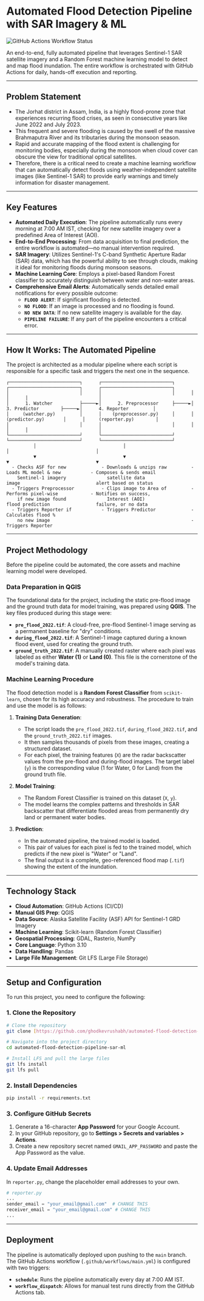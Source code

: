# Automated Flood Detection Pipeline with SAR Imagery & ML

![GitHub Actions Workflow Status](https://img.shields.io/github/actions/workflow/status/ghodkevrushabh/automated-flood-detection-pipeline-ML-and-SAR/main.yml?branch=main&style=for-the-badge)

An end-to-end, fully automated pipeline that leverages Sentinel-1 SAR satellite imagery and a Random Forest machine learning model to detect and map flood inundation. The entire workflow is orchestrated with GitHub Actions for daily, hands-off execution and reporting.

---

## Problem Statement
- The Jorhat district in Assam, India, is a highly flood-prone zone that experiences recurring flood crises, as seen in consecutive years like June 2022 and July 2023.
- This frequent and severe flooding is caused by the swell of the massive Brahmaputra River and its tributaries during the monsoon season.
- Rapid and accurate mapping of the flood extent is challenging for monitoring bodies, especially during the monsoon when cloud cover can obscure the view for traditional optical satellites.
- Therefore, there is a critical need to create a machine learning workflow that can automatically detect floods using weather-independent satellite images (like Sentinel-1 SAR) to provide early warnings and timely information for disaster management.

---

## Key Features

- **Automated Daily Execution**: The pipeline automatically runs every morning at 7:00 AM IST, checking for new satellite imagery over a predefined Area of Interest (AOI).
- **End-to-End Processing**: From data acquisition to final prediction, the entire workflow is automated—no manual intervention required.
- **SAR Imagery**: Utilizes Sentinel-1's C-band Synthetic Aperture Radar (SAR) data, which has the powerful ability to see through clouds, making it ideal for monitoring floods during monsoon seasons.
- **Machine Learning Core**: Employs a pixel-based Random Forest classifier to accurately distinguish between water and non-water areas.
- **Comprehensive Email Alerts**: Automatically sends detailed email notifications for every possible outcome:
  - **`FLOOD ALERT`**: If significant flooding is detected.
  - **`NO FLOOD`**: If an image is processed and no flooding is found.
  - **`NO NEW DATA`**: If no new satellite imagery is available for the day.
  - **`PIPELINE FAILURE`**: If any part of the pipeline encounters a critical error.

---

## How It Works: The Automated Pipeline

The project is architected as a modular pipeline where each script is responsible for a specific task and triggers the next one in the sequence.

```
┌──────────────────────────┐      ┌──────────────────────────┐      ┌──────────────────────────┐      ┌──────────────────────────┐
│                          │      │                          │      │                          │      │                          │
│      1. Watcher          ├─────►│      2. Preprocessor     ├─────►│      3. Predictor        ├─────►│      4. Reporter         │
│     (watcher.py)         │      │    (preprocessor.py)     │      │     (predictor.py)       │      │     (reporter.py)        │
│                          │      │                          │      │                          │      │                          │
└──────────────────────────┘      └──────────────────────────┘      └──────────────────────────┘      └──────────────────────────┘
          │                                │                                │                                │
          ▼                                ▼                                ▼                                ▼
  - Checks ASF for new             - Downloads & unzips raw         - Loads ML model & new           - Composes & sends email
    Sentinel-1 imagery               satellite data                   image                            alert based on status
  - Triggers Preprocessor          - Clips image to Area of         - Performs pixel-wise            - Notifies on success,
    if new image found               Interest (AOI)                   flood prediction                 failure, or no data
  - Triggers Reporter if           - Triggers Predictor             - Calculates flood %
    no new image                                                    - Triggers Reporter
```

---

## Project Methodology

Before the pipeline could be automated, the core assets and machine learning model were developed.

### Data Preparation in QGIS

The foundational data for the project, including the static pre-flood image and the ground truth data for model training, was prepared using **QGIS**. The key files produced during this stage were:
- **`pre_flood_2022.tif`**: A cloud-free, pre-flood Sentinel-1 image serving as a permanent baseline for "dry" conditions.
- **`during_flood_2022.tif`**: A Sentinel-1 image captured during a known flood event, used for creating the ground truth.
- **`ground_truth_2022.tif`**: A manually created raster where each pixel was labeled as either **Water (1)** or **Land (0)**. This file is the cornerstone of the model's training data.

### Machine Learning Procedure

The flood detection model is a **Random Forest Classifier** from `scikit-learn`, chosen for its high accuracy and robustness. The procedure to train and use the model is as follows:

1.  **Training Data Generation**:
    - The script loads the `pre_flood_2022.tif`, `during_flood_2022.tif`, and the `ground_truth_2022.tif` images.
    - It then samples thousands of pixels from these images, creating a structured dataset.
    - For each pixel, the training features (`X`) are the radar backscatter values from the pre-flood and during-flood images. The target label (`y`) is the corresponding value (1 for Water, 0 for Land) from the ground truth file.

2.  **Model Training**:
    - The Random Forest Classifier is trained on this dataset (`X`, `y`).
    - The model learns the complex patterns and thresholds in SAR backscatter that differentiate flooded areas from permanently dry land or permanent water bodies.

3.  **Prediction**:
    - In the automated pipeline, the trained model is loaded.
    - This pair of values for each pixel is fed to the trained model, which predicts if the new pixel is "Water" or "Land".
    - The final output is a complete, geo-referenced flood map (`.tif`) showing the extent of the inundation.

---

## Technology Stack

- **Cloud Automation**: GitHub Actions (CI/CD)
- **Manual GIS Prep**: QGIS
- **Data Source**: Alaska Satellite Facility (ASF) API for Sentinel-1 GRD Imagery
- **Machine Learning**: Scikit-learn (Random Forest Classifier)
- **Geospatial Processing**: GDAL, Rasterio, NumPy
- **Core Language**: Python 3.10
- **Data Handling**: Pandas
- **Large File Management**: Git LFS (Large File Storage)

---

## Setup and Configuration

To run this project, you need to configure the following:

### 1. Clone the Repository

```bash
# Clone the repository
git clone [https://github.com/ghodkevrushabh/automated-flood-detection-pipeline-sar-ml.git](https://github.com/ghodkevrushabh/automated-flood-detection-pipeline-sar-ml.git)

# Navigate into the project directory
cd automated-flood-detection-pipeline-sar-ml

# Install LFS and pull the large files
git lfs install
git lfs pull
```

### 2. Install Dependencies

```bash
pip install -r requirements.txt
```

### 3. Configure GitHub Secrets

1.  Generate a 16-character **App Password** for your Google Account.
2.  In your GitHub repository, go to **Settings > Secrets and variables > Actions**.
3.  Create a new repository secret named `GMAIL_APP_PASSWORD` and paste the App Password as the value.

### 4. Update Email Addresses
In `reporter.py`, change the placeholder email addresses to your own.

```python
# reporter.py
...
sender_email = "your_email@gmail.com"  # CHANGE THIS
receiver_email = "your_email@gmail.com" # CHANGE THIS
...
```

---

## Deployment

The pipeline is automatically deployed upon pushing to the `main` branch. The GitHub Actions workflow (`.github/workflows/main.yml`) is configured with two triggers:

- **`schedule`**: Runs the pipeline automatically every day at 7:00 AM IST.
- **`workflow_dispatch`**: Allows for manual test runs directly from the GitHub Actions tab.
